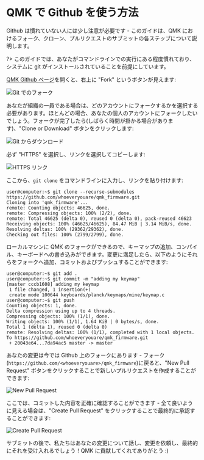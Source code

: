 # QMK で Github を使う方法

<!---
  original document: d598f01cb:getting_started_github.md
  git diff d598f01cb HEAD getting_started_github.md | cat
-->

Github は慣れていない人には少し注意が必要です - このガイドは、QMK におけるフォーク、クローン、プルリクエストのサブミットの各ステップについて説明します。

?> このガイドでは、あなたがコマンドラインでの実行にある程度慣れており、システムに git がインストールされていることを前提にしています。

[QMK Github ページ](https://github.com/qmk/qmk_firmware)を開くと、右上に "Fork" というボタンが見えます:

![Git でのフォーク](http://i.imgur.com/8Toomz4.jpg)

あなたが組織の一員である場合は、どのアカウントにフォークするかを選択する必要があります。ほとんどの場合、あなたの個人のアカウントにフォークしたいでしょう。フォークが完了したら(しばらく時間が掛かる場合があります)、"Clone or Download" ボタンをクリックします:

![Git からダウンロード](http://i.imgur.com/N1NYcSz.jpg)

必ず "HTTPS" を選択し、リンクを選択してコピーします:

![HTTPS リンク](http://i.imgur.com/eGO0ohO.jpg)

ここから、`git clone` をコマンドラインに入力し、リンクを貼り付けます:

```
user@computer:~$ git clone --recurse-submodules https://github.com/whoeveryouare/qmk_firmware.git
Cloning into 'qmk_firmware'...
remote: Counting objects: 46625, done.
remote: Compressing objects: 100% (2/2), done.
remote: Total 46625 (delta 0), reused 0 (delta 0), pack-reused 46623
Receiving objects: 100% (46625/46625), 84.47 MiB | 3.14 MiB/s, done.
Resolving deltas: 100% (29362/29362), done.
Checking out files: 100% (2799/2799), done.
```

ローカルマシンに QMK のフォークができるので、キーマップの追加、コンパイル、キーボードへの書き込みができます。変更に満足したら、以下のようにそれらをフォークへ追加、コミットおよびプッシュすることができます:

```
user@computer:~$ git add .
user@computer:~$ git commit -m "adding my keymap"
[master cccb1608] adding my keymap
 1 file changed, 1 insertion(+)
 create mode 100644 keyboards/planck/keymaps/mine/keymap.c
user@computer:~$ git push
Counting objects: 1, done.
Delta compression using up to 4 threads.
Compressing objects: 100% (1/1), done.
Writing objects: 100% (1/1), 1.64 KiB | 0 bytes/s, done.
Total 1 (delta 1), reused 0 (delta 0)
remote: Resolving deltas: 100% (1/1), completed with 1 local objects.
To https://github.com/whoeveryouare/qmk_firmware.git
 + 20043e64...7da94ac5 master -> master
```

あなたの変更は今では Github 上のフォークにあります - フォーク (`https://github.com/<whoeveryouare>/qmk_firmware`)に戻ると、"New Pull Request" ボタンをクリックすることで新しいプルリクエストを作成することができます:

![New Pull Request](http://i.imgur.com/DxMHpJ8.jpg)

ここでは、コミットした内容を正確に確認することができます - 全て良いように見える場合は、"Create Pull Request" をクリックすることで最終的に承認することができます:

![Create Pull Request](http://i.imgur.com/Ojydlaj.jpg)

サブミットの後で、私たちはあなたの変更について話し、変更を依頼し、最終的にそれを受け入れるでしょう！QMK に貢献してくれてありがとう :)
